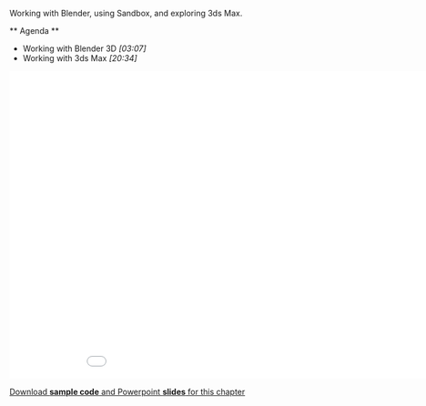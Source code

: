 Working with Blender, using Sandbox, and exploring 3ds Max.

** Agenda **

* Working with Blender 3D *[03:07]* 
* Working with 3ds Max *[20:34]*

<iframe src="//channel9.msdn.com/Series/Introduction-to-WebGL-3D-with-HTML5-and-Babylonjs/05/player" width="960" height="540" allowFullScreen frameBorder="0"></iframe>

[Download **sample code** and Powerpoint **slides** for this chapter](https://github.com/deltakosh/MVA3DHTML5GameDev/tree/master/Chapter%205)